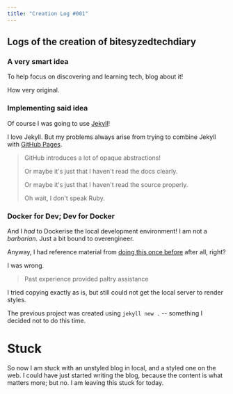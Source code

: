 ```yaml
---
title: "Creation Log #001"
---
```


## Logs of the creation of bitesyzedtechdiary

### A very smart idea

To help focus on discovering and learning tech, blog about it!

How very original.

### Implementing said idea

Of course I was going to use [Jekyll](//jekyllrb.com)!

I love Jekyll. But my problems always arise from trying to combine Jekyll
with [GitHub Pages](//pages.github.com).

> GitHub introduces a lot of opaque abstractions!
>
> Or maybe it's just that I haven't read the docs clearly.
>
> Or maybe it's just that I haven't read the source properly.
>
> Oh wait, I don't speak Ruby.

### Docker for Dev; Dev for Docker

And I _had_ to Dockerise the local development environment!
I am not a _barbarian_. Just a bit bound to overengineer.

Anyway, I had reference material from
[doing this once before](https://github.com/notknowofdoing/cheatsheets/commit/6475d644de23b6ae38758799722ac0040872bfb4)
after all, right?

I was wrong.

> Past experience provided paltry assistance

I tried copying exactly as is, but still could not get the local server
to render styles.

The previous project was created using `jekyll new .` -- something I
decided not to do this time.

# Stuck

So now I am stuck with an unstyled blog in local, and a styled one on the
web. I could have just started writing the blog, because the content
is what matters more; but no. I am leaving this stuck for today.
